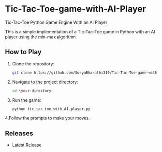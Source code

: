 # Tic-Tac-Toe-game-with-AI-Player
Tic-Tac-Toe Python Game Engine With an AI Player

This is a simple implementation of a Tic-Tac-Toe game in Python with an AI player using the min-max algorithm.

## How to Play

1. Clone the repository:
   ```bash
   git clone https://github.com/SuryaBharathi310/Tic-Tac-Toe-game-with-AI-Player.git

2. Navigate to the project directory:
   ```bash
   cd \your-directory
   
3. Run the game:
   ```bash
   python tic_tac_toe_with_AI_player.py
   
4.Follow the prompts to make your moves.

## Releases

- [Latest Release](https://github.com/SuryaBharathi310/Tic-Tac-Toe-game-with-AI-Player/releases/latest)
